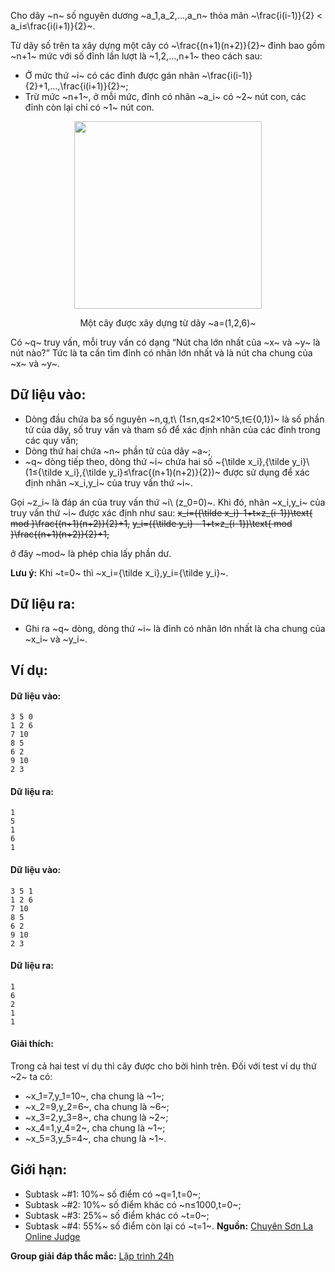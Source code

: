 Cho dãy ~n~ số nguyên dương ~a_1,a_2,…,a_n~ thỏa mãn ~\frac{i(i-1)}{2} < a_i≤\frac{i(i+1)}{2}~.

Từ dãy số trên ta xây dựng một cây có ~\frac{(n+1)(n+2)}{2}~ đỉnh bao gồm ~n+1~ mức với số đỉnh lần lượt là ~1,2,…,n+1~ theo cách sau:
- Ở mức thứ ~i~ có các đỉnh được gán nhãn ~\frac{i(i-1)}{2}+1,…,\frac{i(i+1)}{2}~;
- Trừ mức ~n+1~, ở mỗi mức, đỉnh có nhãn ~a_i~ có ~2~ nút con, các đỉnh còn lại chỉ có ~1~ nút con.
<center><img src="/images/problems/1549/LCA.svg" width=300px" />

Một cây được xây dựng từ dãy ~a=(1,2,6)~
</center> 

Có ~q~ truy vấn, mỗi truy vấn có dạng “Nút cha lớn nhất của ~x~ và ~y~ là nút nào?” Tức là ta cần tìm đỉnh có nhãn lớn nhất và là nút cha chung của ~x~ và ~y~.

## Dữ liệu vào:
- Dòng đầu chứa ba số nguyên ~n,q,t\ (1≤n,q≤2×10^5,t∈\{0,1\})~ là số phần tử của dãy, số truy vấn và tham số để xác định nhãn của các đỉnh trong các quy vấn;
- Dòng thứ hai chứa ~n~ phần tử của dãy ~a~;
- ~q~ dòng tiếp theo, dòng thứ ~i~ chứa hai số ~{\tilde x_i},{\tilde y_i}\ (1≤{\tilde x_i},{\tilde y_i}≤\frac{(n+1)(n+2)}{2})~ được sử dụng để xác định nhãn ~x_i,y_i~ của truy vấn thứ ~i~.

Gọi ~z_i~ là đáp án của truy vấn thứ ~i\ (z_0=0)~. Khi đó, nhãn ~x_i,y_i~ của truy vấn thứ ~i~ được xác định như sau:
~~x_i=({\tilde x_i}-1+t×z_{i-1})\text{ mod }\frac{(n+1)(n+2)}{2}+1,~~
~~y_i=({\tilde y_i} - 1+t×z_{i-1})\text{ mod }\frac{(n+1)(n+2)}{2}+1,~~

ở đây ~mod~ là phép chia lấy phần dư.

**Lưu ý:** Khi ~t=0~ thì ~x_i={\tilde x_i},y_i={\tilde y_i}~.

## Dữ liệu ra:
- Ghi ra ~q~ dòng, dòng thứ ~i~ là đỉnh có nhãn lớn nhất là cha chung của ~x_i~ và ~y_i~.

## Ví dụ:
#### Dữ liệu vào:
```
3 5 0
1 2 6
7 10
8 5
6 2
9 10
2 3
```

#### Dữ liệu ra:
```
1
5
1
6
1
```

#### Dữ liệu vào:
```
3 5 1
1 2 6
7 10
8 5
6 2
9 10
2 3
```

#### Dữ liệu ra:
```
1
6
2
1
1
```

#### Giải thích:
Trong cả hai test ví dụ thì cây được cho bởi hình trên. Đối với test ví dụ thứ ~2~ ta có:
- ~x_1=7,y_1=10~, cha chung là ~1~;
- ~x_2=9,y_2=6~, cha chung là ~6~;
- ~x_3=2,y_3=8~, cha chung là ~2~;
- ~x_4=1,y_4=2~, cha chung là ~1~;
- ~x_5=3,y_5=4~, cha chung là ~1~.

## Giới hạn:
- Subtask ~\#1: 10\%~ số điểm có ~q=1,t=0~;
- Subtask ~\#2: 10\%~ số điểm khác có ~n≤1000,t=0~;
- Subtask ~\#3: 25\%~ số điểm khác có ~t=0~;
- Subtask ~\#4: 55\%~ số điểm còn lại có ~t=1~.
**Nguồn:** [Chuyên Sơn La Online Judge](http://csloj.ddns.net/)

**Group giải đáp thắc mắc:** [Lập trình 24h](https://www.facebook.com/groups/1386904321519984)